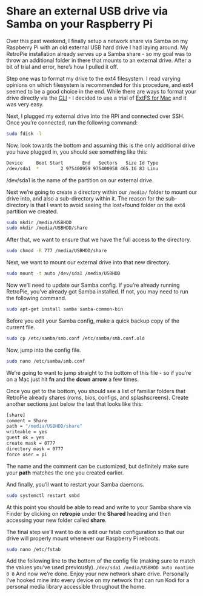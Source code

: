 # Share an external USB drive via Samba on your Raspberry Pi

Over this past weekend, I finally setup a network share via Samba on  my Raspberry Pi with an old external USB hard drive I had laying around. My RetroPie installation already serves up a Samba share - so my goal  was to throw an additional folder in there that mounts to an external  drive. After a bit of trial and error, here’s how I pulled it off.

Step one was to format my drive to the ext4 filesystem. I read  varying opinions on which filesystem is recommended for this procedure,  and ext4 seemed to be a good choice in the end. While there are ways to  format your drive directly via the [CLI](https://www.raspberrypi.org/forums/viewtopic.php?t=38429) - I decided to use a trial of [ExtFS for Mac](https://www.paragon-software.com/home/extfs-mac/) and it was very easy.

Next, I plugged my external drive into the RPi and connected over SSH. Once you’re connected, run the following command:

```bash
sudo fdisk -l
```

Now, look towards the bottom and assuming this is the only additional drive you have plugged in, you should see something like this:

```bash
Device     Boot Start       End   Sectors   Size Id Type
/dev/sda1  *        2 975400959 975400958 465.1G 83 Linu
```

/dev/sda1 is the name of the partition on our external drive.

Next we’re going to create a directory within our `/media/` folder to mount our drive into, and also a sub-directory within it. The reason for the sub-directory is that I want to avoid seeing the  lost+found folder on the ext4 partition we created.

```bash
sudo mkdir /media/USBHDD
sudo mkdir /media/USBHDD/share
```

After that, we want to ensure that we have the full access to the directory.

```bash
sudo chmod -R 777 /media/USBHDD/share
```

Next, we want to mount our external drive into that new directory.

```bash
sudo mount -t auto /dev/sda1 /media/USBHDD
```

Now we’ll need to update our Samba config. If you’re already running  RetroPie, you’ve already got Samba installed. If not, you may need to  run the following command.

```bash
sudo apt-get install samba samba-common-bin
```

Before you edit your Samba config, make a quick backup copy of the current file.

```bash
sudo cp /etc/samba/smb.conf /etc/samba/smb.conf.old
```

Now, jump into the config file.

```bash
sudo nano /etc/samba/smb.conf
```

We’re going to want to jump straight to the bottom of this file - so if you’re on a Mac just hit **fn** and the **down** **arrow** a few times.

Once you get to the bottom, you should see a list of familiar folders that RetroPie already shares (roms, bios, configs, and splashscreens).  Create another sections just below the last that looks like this:

```bash
[share]
comment = Share
path = "/media/USBHDD/share"
writeable = yes
guest ok = yes
create mask = 0777
directory mask = 0777
force user = pi
```

The name and the comment can be customized, but definitely make sure your **path** matches the one you created earlier.

And finally, you’ll want to restart your Samba daemons.

```bash
sudo systemctl restart smbd
```

At this point you should be able to read and write to your Samba share via Finder by clicking on **retropie** under the **Shared** heading and then accessing your new folder called **share**.

The final step we’ll want to do is edit our fstab configuration so  that our drive will properly mount whenever our Raspberry Pi reboots.

```bash
sudo nano /etc/fstab
```

Add the following line to the bottom of the config file (making sure to match the values you’ve used previously). `/dev/sda1 /media/USBHDD auto noatime 0 0` And now we’re done. Enjoy your new network share drive. Personally I’ve  hooked mine into every device on my network that can run Kodi for a  personal media library accessible throughout the home.